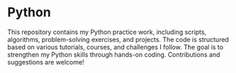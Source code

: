 # Python
This repository contains my Python practice work, including scripts, algorithms, problem-solving exercises, and projects. The code is structured based on various tutorials, courses, and challenges I follow. The goal is to strengthen my Python skills through hands-on coding. Contributions and suggestions are welcome!
